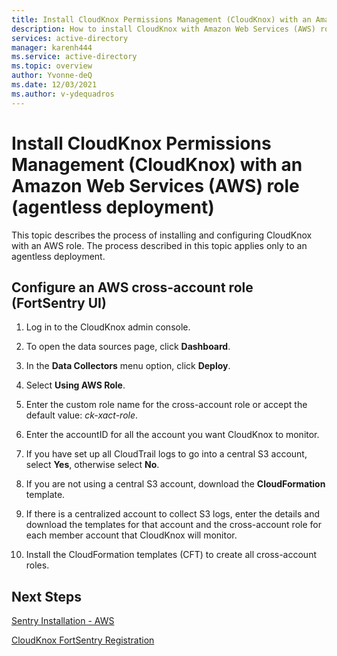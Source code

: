```yaml
---
title: Install CloudKnox Permissions Management (CloudKnox) with an Amazon Web Services (AWS) role (agentless deployment)
description: How to install CloudKnox with Amazon Web Services (AWS) role (agentless deployment).
services: active-directory
manager: karenh444
ms.service: active-directory
ms.topic: overview
author: Yvonne-deQ
ms.date: 12/03/2021
ms.author: v-ydequadros
---
```


# Install CloudKnox Permissions Management (CloudKnox) with an Amazon Web Services (AWS) role (agentless deployment)

This topic describes the process of installing and configuring CloudKnox with an AWS role. The process described in this topic applies only to an agentless deployment.

## Configure an AWS cross-account role (FortSentry UI)

1. Log in to the CloudKnox admin console.

2. To open the data sources page, click **Dashboard**.

3. In the **Data Collectors** menu option, click **Deploy**. 

4. Select **Using AWS Role**.

5. Enter the custom role name for the cross-account role or accept the default value: *ck-xact-role*.

6. Enter the accountID for all the account you want CloudKnox to monitor.

7. If you have set up all CloudTrail logs to go into a central S3 account, select **Yes**, otherwise select **No**.

8. If you are not using a central S3 account, download the **CloudFormation** template.

9. If there is a centralized account to collect S3 logs, enter the details and download the templates for that account and the cross-account role for each member account that CloudKnox will monitor.

10. Install the CloudFormation templates (CFT) to create all cross-account roles.

## Next Steps

[Sentry Installation - AWS](https://docs.cloudknox.io/Product%20Documentation%2098db130474114c96be4b3c4f27a0b297/Sentry%20Installation%20-%20AWS%20bef8e66cf2834aa69867b628f4b0a203.html)

[CloudKnox FortSentry Registration](https://docs.cloudknox.io/Product%20Documentation%2098db130474114c96be4b3c4f27a0b297/CloudKnox%20FortSentry%20Registration%20f9f85592b2cf48aca0c0effd604a0827.html)




<!---Refer to original file for more info: https://docs.cloudknox.io/Product%20Documentation%2098db130474114c96be4b3c4f27a0b297/Product%20Manual%20c971e817e9c04741b196eb35b32115a2/Install%20CloudKnox%20with%20AWS%20role%20(agentless%20deploym%20a6b50c42b2d046829f29002726e267c9.html)--->